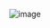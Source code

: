 ![image](https://user-images.githubusercontent.com/37263010/190301292-649e60c7-e955-41b1-ba7c-8dacd8dc28ea.png)

